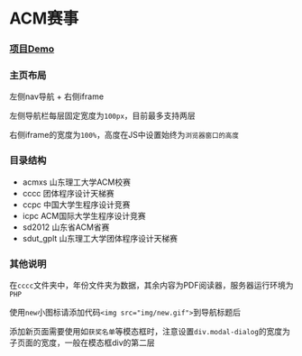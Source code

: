 # ACM赛事

### [项目Demo](http://acm.sdut.edu.cn/acmss/)

### 主页布局

左侧nav导航 + 右侧iframe

左侧导航栏每层固定宽度为`100px`，目前最多支持两层

右侧iframe的宽度为`100%`，高度在JS中设置始终为`浏览器窗口的高度`

### 目录结构
- acmxs 山东理工大学ACM校赛
- cccc 团体程序设计天梯赛
- ccpc 中国大学生程序设计竞赛
- icpc ACM国际大学生程序设计竞赛
- sd2012 山东省ACM省赛
- sdut_gplt 山东理工大学团体程序设计天梯赛

### 其他说明
在`cccc`文件夹中，年份文件夹为数据，其余内容为PDF阅读器，服务器运行环境为`PHP`

使用`new`小图标请添加代码`<img src="img/new.gif">`到导航标题后

添加新页面需要使用如`获奖名单`等模态框时，注意设置`div.modal-dialog`的宽度为子页面的宽度，一般在模态框div的第二层

